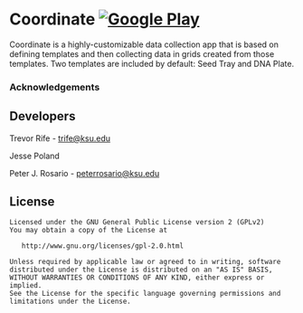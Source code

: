 # Coordinate [![Google Play](http://developer.android.com/images/brand/en_generic_rgb_wo_45.png)](https://play.google.com/store/apps/details?id=org.wheatgenetics.coordinate)
Coordinate is a highly-customizable data collection app that is based on defining templates and then collecting data in grids created from those templates. Two templates are included by default: Seed Tray and DNA Plate.

### Acknowledgements
## Developers
Trevor Rife - trife@ksu.edu

Jesse Poland

Peter J. Rosario - peterrosario@ksu.edu

## License
    Licensed under the GNU General Public License version 2 (GPLv2)
    You may obtain a copy of the License at

       http://www.gnu.org/licenses/gpl-2.0.html

    Unless required by applicable law or agreed to in writing, software
    distributed under the License is distributed on an "AS IS" BASIS,
    WITHOUT WARRANTIES OR CONDITIONS OF ANY KIND, either express or implied.
    See the License for the specific language governing permissions and
    limitations under the License.
